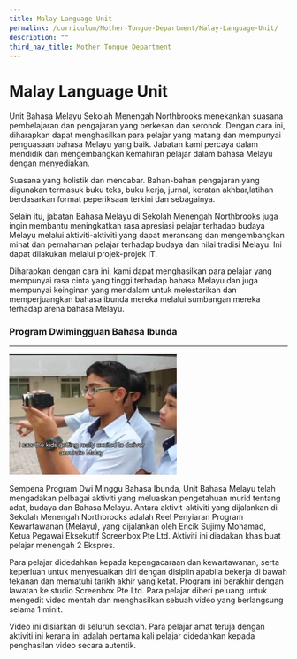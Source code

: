 ```yaml
---
title: Malay Language Unit
permalink: /curriculum/Mother-Tongue-Department/Malay-Language-Unit/
description: ""
third_nav_title: Mother Tongue Department
---
```


Malay Language Unit
===================

Unit Bahasa Melayu Sekolah Menengah Northbrooks menekankan suasana pembelajaran dan pengajaran yang berkesan dan seronok. Dengan cara ini, diharapkan dapat menghasilkan para pelajar yang matang dan mempunyai penguasaan bahasa Melayu yang baik. Jabatan kami percaya dalam mendidik dan mengembangkan kemahiran pelajar dalam bahasa Melayu dengan menyediakan.

Suasana yang holistik dan mencabar. Bahan-bahan pengajaran yang digunakan termasuk buku teks, buku kerja, jurnal, keratan akhbar,latihan berdasarkan format peperiksaan terkini dan sebagainya.

Selain itu, jabatan Bahasa Melayu di Sekolah Menengah Northbrooks juga ingin membantu meningkatkan rasa apresiasi pelajar terhadap budaya Melayu melalui aktiviti-aktiviti yang dapat meransang dan mengembangkan minat dan pemahaman pelajar terhadap budaya dan nilai tradisi Melayu. Ini dapat dilakukan melalui projek-projek IT.

Diharapkan dengan cara ini, kami dapat menghasilkan para pelajar yang mempunyai rasa cinta yang tinggi terhadap bahasa Melayu dan juga mempunyai keinginan yang mendalam untuk melestarikan dan memperjuangkan bahasa ibunda mereka melalui sumbangan mereka terhadap arena bahasa Melayu.

### Program Dwimingguan Bahasa Ibunda
---------------------------------


![](/images/malaylanguageunit.png)



Sempena Program Dwi Minggu Bahasa Ibunda, Unit Bahasa Melayu telah mengadakan pelbagai aktiviti yang meluaskan pengetahuan murid tentang adat, budaya dan Bahasa Melayu. Antara aktivit-aktiviti yang dijalankan di Sekolah Menengah Northbrooks adalah Reel Penyiaran Program Kewartawanan (Melayu), yang dijalankan oleh Encik Sujimy Mohamad, Ketua Pegawai Eksekutif Screenbox Pte Ltd. Aktiviti ini diadakan khas buat pelajar menengah 2 Ekspres.  
  

Para pelajar didedahkan kepada kepengacaraan dan kewartawanan, serta keperluan untuk menyesuaikan diri dengan disiplin apabila bekerja di bawah tekanan dan mematuhi tarikh akhir yang ketat. Program ini berakhir dengan lawatan ke studio Screenbox Pte Ltd. Para pelajar diberi peluang untuk mengedit video mentah dan menghasilkan sebuah video yang berlangsung selama 1 minit.

Video ini disiarkan di seluruh sekolah. Para pelajar amat teruja dengan aktiviti ini kerana ini adalah pertama kali pelajar didedahkan kepada penghasilan video secara autentik.

